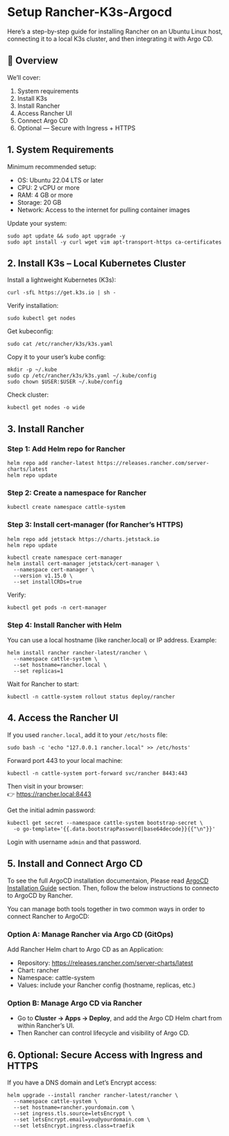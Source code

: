 # Setup Rancher-K3s-Argocd

Here’s a step-by-step guide for installing Rancher on an Ubuntu Linux host, connecting it to a local K3s cluster, and 
then integrating it with Argo CD.


## 🧩 Overview
We’ll cover:
 1. System requirements
 2. Install K3s
 3. Install Rancher
 4. Access Rancher UI
 5. Connect Argo CD
 6. Optional — Secure with Ingress + HTTPS


## 1. System Requirements
Minimum recommended setup:
 * OS: Ubuntu 22.04 LTS or later
 * CPU: 2 vCPU or more
 * RAM: 4 GB or more
 * Storage: 20 GB
 * Network: Access to the internet for pulling container images

Update your system:
```shell
sudo apt update && sudo apt upgrade -y
sudo apt install -y curl wget vim apt-transport-https ca-certificates
```

## 2. Install K3s – Local Kubernetes Cluster
Install a lightweight Kubernetes (K3s):
```shell
curl -sfL https://get.k3s.io | sh -
```

Verify installation:
```shell
sudo kubectl get nodes

```
Get kubeconfig:
```shell
sudo cat /etc/rancher/k3s/k3s.yaml
```

Copy it to your user’s kube config:
```shell
mkdir -p ~/.kube
sudo cp /etc/rancher/k3s/k3s.yaml ~/.kube/config
sudo chown $USER:$USER ~/.kube/config
```

Check cluster:
```shell
kubectl get nodes -o wide
```

## 3. Install Rancher
### Step 1: Add Helm repo for Rancher
```shell
helm repo add rancher-latest https://releases.rancher.com/server-charts/latest
helm repo update
```

### Step 2: Create a namespace for Rancher
```shell
kubectl create namespace cattle-system
```

### Step 3: Install cert-manager (for Rancher’s HTTPS)
```shell
helm repo add jetstack https://charts.jetstack.io
helm repo update

kubectl create namespace cert-manager
helm install cert-manager jetstack/cert-manager \
  --namespace cert-manager \
  --version v1.15.0 \
  --set installCRDs=true
```

Verify:
```shell
kubectl get pods -n cert-manager
```

### Step 4: Install Rancher with Helm
You can use a local hostname (like rancher.local) or IP address.
Example:
```shell
helm install rancher rancher-latest/rancher \
  --namespace cattle-system \
  --set hostname=rancher.local \
  --set replicas=1
```

Wait for Rancher to start:
```shell
kubectl -n cattle-system rollout status deploy/rancher
```

## 4. Access the Rancher UI
If you used `rancher.local`, add it to your `/etc/hosts` file:
```shell
sudo bash -c 'echo "127.0.0.1 rancher.local" >> /etc/hosts'
```

Forward port 443 to your local machine:
```shell
kubectl -n cattle-system port-forward svc/rancher 8443:443
```

Then visit in your browser:  
👉 https://rancher.local:8443

Get the initial admin password:
```shell
kubectl get secret --namespace cattle-system bootstrap-secret \
  -o go-template='{{.data.bootstrapPassword|base64decode}}{{"\n"}}'
```

Login with username `admin` and that password.


## 5. Install and Connect Argo CD
To see the full ArgoCD installation documentaion, Please 
read [ArgoCD Installation Guide](https://github.com/rezaharasani/cms/blob/main/argocd/README.md) section. Then, follow 
the below instructions to connecto to ArgoCD by Rancher.


You can manage both tools together in two common ways in order to connect Rancher to ArgoCD:

### Option A: Manage Rancher via Argo CD (GitOps)
Add Rancher Helm chart to Argo CD as an Application:
 * Repository: https://releases.rancher.com/server-charts/latest
 * Chart: rancher
 * Namespace: cattle-system
 * Values: include your Rancher config (hostname, replicas, etc.)

### Option B: Manage Argo CD via Rancher
 * Go to **Cluster → Apps → Deploy**, and add the Argo CD Helm chart from within Rancher’s UI.
 * Then Rancher can control lifecycle and visibility of Argo CD.


## 6. Optional: Secure Access with Ingress and HTTPS
If you have a DNS domain and Let’s Encrypt access:
```shell
helm upgrade --install rancher rancher-latest/rancher \
  --namespace cattle-system \
  --set hostname=rancher.yourdomain.com \
  --set ingress.tls.source=letsEncrypt \
  --set letsEncrypt.email=you@yourdomain.com \
  --set letsEncrypt.ingress.class=traefik
```


